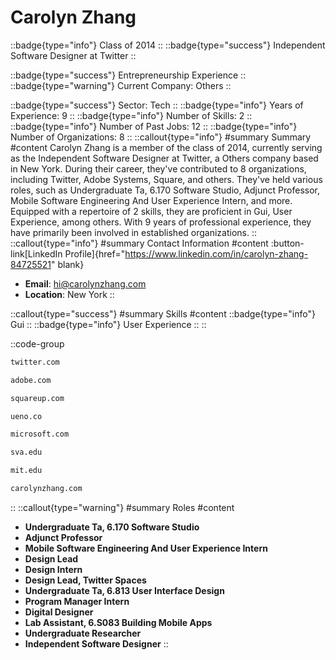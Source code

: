 # Carolyn Zhang
::badge{type="info"}
Class of 2014
::
::badge{type="success"}
Independent Software Designer at Twitter
::

::badge{type="success"}
Entrepreneurship Experience
::
::badge{type="warning"}
Current Company: Others
::

::badge{type="success"}
Sector: Tech
::
::badge{type="info"}
Years of Experience: 9
::
::badge{type="info"}
Number of Skills: 2
::
::badge{type="info"}
Number of Past Jobs: 12
::
::badge{type="info"}
Number of Organizations: 8
::
::callout{type="info"}
#summary
Summary
#content
Carolyn Zhang is a member of the class of 2014, currently serving as the Independent Software Designer at Twitter, a Others company based in New York. During their career, they've contributed to 8 organizations, including Twitter, Adobe Systems, Square, and others. They've held various roles, such as Undergraduate Ta, 6.170 Software Studio, Adjunct Professor, Mobile Software Engineering And User Experience Intern, and more. Equipped with a repertoire of 2 skills, they are proficient in Gui, User Experience, among others.  With 9 years of professional experience, they have primarily been involved in established organizations.
::
::callout{type="info"}
#summary
Contact Information
#content
:button-link[LinkedIn Profile]{href="https://www.linkedin.com/in/carolyn-zhang-84725521" blank}
- **Email**: hi@carolynzhang.com
- **Location**: New York
::

::callout{type="success"}
#summary
Skills
#content
::badge{type="info"}
Gui
::
::badge{type="info"}
User Experience
::
::

::code-group
```bash [Twitter]
twitter.com
```
```bash [Adobe Systems]
adobe.com
```
```bash [Square]
squareup.com
```
```bash [UENO.]
ueno.co
```
```bash [Microsoft]
microsoft.com
```
```bash [School of Visual Arts]
sva.edu
```
```bash [Massachusetts Institute of Technology]
mit.edu
```
```bash [caro ✨]
carolynzhang.com
```
::
::callout{type="warning"}
#summary
Roles
#content
- **Undergraduate Ta, 6.170 Software Studio**
- **Adjunct Professor**
- **Mobile Software Engineering And User Experience Intern**
- **Design Lead**
- **Design Intern**
- **Design Lead, Twitter Spaces**
- **Undergraduate Ta, 6.813 User Interface Design**
- **Program Manager Intern**
- **Digital Designer**
- **Lab Assistant, 6.S083 Building Mobile Apps**
- **Undergraduate Researcher**
- **Independent Software Designer**
::

